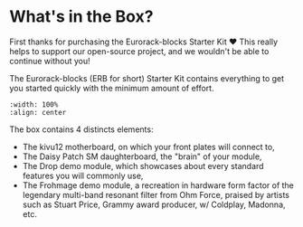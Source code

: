# What's in the Box?

First thanks for purchasing the Eurorack-blocks Starter Kit ❤️ This really helps to support
our open-source project, and we wouldn't be able to continue without you!

The Eurorack-blocks (ERB for short) Starter Kit contains everything to get you started
quickly with the minimum amount of effort.

```{image} content-box-inside.jpg
:width: 100%
:align: center
```

The box contains 4 distincts elements:
- The kivu12 motherboard, on which your front plates will connect to,
- The Daisy Patch SM daughterboard, the "brain" of your module,
- The Drop demo module, which showcases about every standard features you will commonly use,
- The Frohmage demo module, a recreation in hardware form factor of the legendary multi-band resonant filter from Ohm Force,
   praised by artists such as Stuart Price, Grammy award producer, w/ Coldplay, Madonna, etc.

